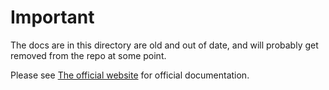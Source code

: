 # Important

The docs are in this directory are old and out of date, and will probably get removed from the repo at some point.

Please see [The official website](http://jerakia.io) for official documentation.


